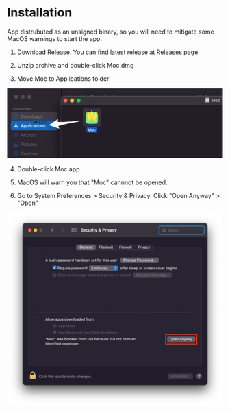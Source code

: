 # Installation

App distrubuted as an unsigned binary, so you will need to mitigate some MacOS warnings to start the app.

1. Download Release.
You can find latest release at [Releases page](https://github.com/ggoraa/moc/releases)

2. Unzip archive and double-click Moc.dmg

3. Move Moc to Applications folder

![](images/installation/move_to_applications.png)

4. Double-click Moc.app

5. MacOS will warn you that "Moc" cannnot be opened.

6. Go to System Preferences > Security & Privacy. Click "Open Anyway" > "Open"

![](images/installation/security_and_privacy.png)